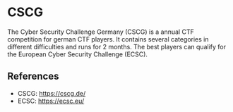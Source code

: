 # CSCG
The Cyber Security Challenge Germany (CSCG) is a annual CTF competition for german CTF players. It contains several categories in different difficulties and runs for 2 months. The best players can qualify for the European Cyber Security Challenge (ECSC).

## References
- CSCG: https://cscg.de/
- ECSC: https://ecsc.eu/
